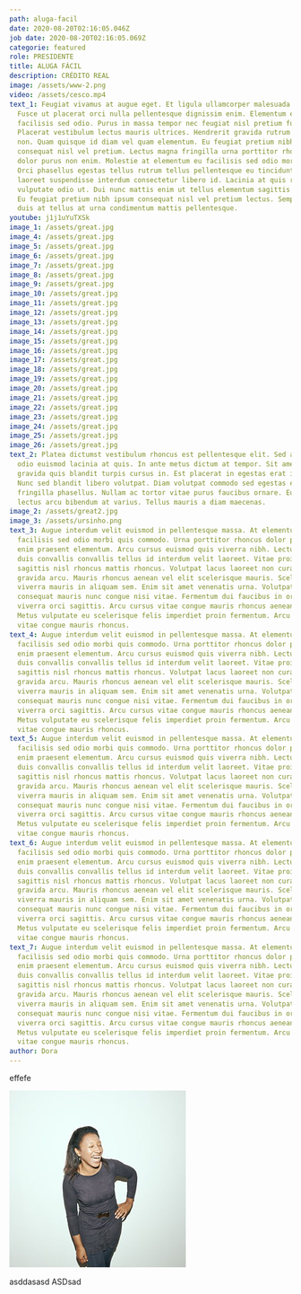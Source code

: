 ```yaml
---
path: aluga-facil
date: 2020-08-20T02:16:05.046Z
job date: 2020-08-20T02:16:05.069Z
categorie: featured
role: PRESIDENTE
title: ALUGA FÁCIL
description: CRÉDITO REAL
image: /assets/www-2.png
video: /assets/cesco.mp4
text_1: Feugiat vivamus at augue eget. Et ligula ullamcorper malesuada proin.
  Fusce ut placerat orci nulla pellentesque dignissim enim. Elementum eu
  facilisis sed odio. Purus in massa tempor nec feugiat nisl pretium fusce id.
  Placerat vestibulum lectus mauris ultrices. Hendrerit gravida rutrum quisque
  non. Quam quisque id diam vel quam elementum. Eu feugiat pretium nibh ipsum
  consequat nisl vel pretium. Lectus magna fringilla urna porttitor rhoncus
  dolor purus non enim. Molestie at elementum eu facilisis sed odio morbi quis.
  Orci phasellus egestas tellus rutrum tellus pellentesque eu tincidunt. Neque
  laoreet suspendisse interdum consectetur libero id. Lacinia at quis risus sed
  vulputate odio ut. Dui nunc mattis enim ut tellus elementum sagittis vitae et.
  Eu feugiat pretium nibh ipsum consequat nisl vel pretium lectus. Semper eget
  duis at tellus at urna condimentum mattis pellentesque.
youtube: j1j1uYuTXSk
image_1: /assets/great.jpg
image_4: /assets/great.jpg
image_5: /assets/great.jpg
image_6: /assets/great.jpg
image_7: /assets/great.jpg
image_8: /assets/great.jpg
image_9: /assets/great.jpg
image_10: /assets/great.jpg
image_11: /assets/great.jpg
image_12: /assets/great.jpg
image_13: /assets/great.jpg
image_14: /assets/great.jpg
image_15: /assets/great.jpg
image_16: /assets/great.jpg
image_17: /assets/great.jpg
image_18: /assets/great.jpg
image_19: /assets/great.jpg
image_20: /assets/great.jpg
image_21: /assets/great.jpg
image_22: /assets/great.jpg
image_23: /assets/great.jpg
image_24: /assets/great.jpg
image_25: /assets/great.jpg
image_26: /assets/great.jpg
text_2: Platea dictumst vestibulum rhoncus est pellentesque elit. Sed arcu non
  odio euismod lacinia at quis. In ante metus dictum at tempor. Sit amet purus
  gravida quis blandit turpis cursus in. Est placerat in egestas erat imperdiet.
  Nunc sed blandit libero volutpat. Diam volutpat commodo sed egestas egestas
  fringilla phasellus. Nullam ac tortor vitae purus faucibus ornare. Eu augue ut
  lectus arcu bibendum at varius. Tellus mauris a diam maecenas.
image_2: /assets/great2.jpg
image_3: /assets/ursinho.png
text_3: Augue interdum velit euismod in pellentesque massa. At elementum eu
  facilisis sed odio morbi quis commodo. Urna porttitor rhoncus dolor purus non
  enim praesent elementum. Arcu cursus euismod quis viverra nibh. Lectus urna
  duis convallis convallis tellus id interdum velit laoreet. Vitae proin
  sagittis nisl rhoncus mattis rhoncus. Volutpat lacus laoreet non curabitur
  gravida arcu. Mauris rhoncus aenean vel elit scelerisque mauris. Scelerisque
  viverra mauris in aliquam sem. Enim sit amet venenatis urna. Volutpat
  consequat mauris nunc congue nisi vitae. Fermentum dui faucibus in ornare quam
  viverra orci sagittis. Arcu cursus vitae congue mauris rhoncus aenean vel.
  Metus vulputate eu scelerisque felis imperdiet proin fermentum. Arcu cursus
  vitae congue mauris rhoncus.
text_4: Augue interdum velit euismod in pellentesque massa. At elementum eu
  facilisis sed odio morbi quis commodo. Urna porttitor rhoncus dolor purus non
  enim praesent elementum. Arcu cursus euismod quis viverra nibh. Lectus urna
  duis convallis convallis tellus id interdum velit laoreet. Vitae proin
  sagittis nisl rhoncus mattis rhoncus. Volutpat lacus laoreet non curabitur
  gravida arcu. Mauris rhoncus aenean vel elit scelerisque mauris. Scelerisque
  viverra mauris in aliquam sem. Enim sit amet venenatis urna. Volutpat
  consequat mauris nunc congue nisi vitae. Fermentum dui faucibus in ornare quam
  viverra orci sagittis. Arcu cursus vitae congue mauris rhoncus aenean vel.
  Metus vulputate eu scelerisque felis imperdiet proin fermentum. Arcu cursus
  vitae congue mauris rhoncus.
text_5: Augue interdum velit euismod in pellentesque massa. At elementum eu
  facilisis sed odio morbi quis commodo. Urna porttitor rhoncus dolor purus non
  enim praesent elementum. Arcu cursus euismod quis viverra nibh. Lectus urna
  duis convallis convallis tellus id interdum velit laoreet. Vitae proin
  sagittis nisl rhoncus mattis rhoncus. Volutpat lacus laoreet non curabitur
  gravida arcu. Mauris rhoncus aenean vel elit scelerisque mauris. Scelerisque
  viverra mauris in aliquam sem. Enim sit amet venenatis urna. Volutpat
  consequat mauris nunc congue nisi vitae. Fermentum dui faucibus in ornare quam
  viverra orci sagittis. Arcu cursus vitae congue mauris rhoncus aenean vel.
  Metus vulputate eu scelerisque felis imperdiet proin fermentum. Arcu cursus
  vitae congue mauris rhoncus.
text_6: Augue interdum velit euismod in pellentesque massa. At elementum eu
  facilisis sed odio morbi quis commodo. Urna porttitor rhoncus dolor purus non
  enim praesent elementum. Arcu cursus euismod quis viverra nibh. Lectus urna
  duis convallis convallis tellus id interdum velit laoreet. Vitae proin
  sagittis nisl rhoncus mattis rhoncus. Volutpat lacus laoreet non curabitur
  gravida arcu. Mauris rhoncus aenean vel elit scelerisque mauris. Scelerisque
  viverra mauris in aliquam sem. Enim sit amet venenatis urna. Volutpat
  consequat mauris nunc congue nisi vitae. Fermentum dui faucibus in ornare quam
  viverra orci sagittis. Arcu cursus vitae congue mauris rhoncus aenean vel.
  Metus vulputate eu scelerisque felis imperdiet proin fermentum. Arcu cursus
  vitae congue mauris rhoncus.
text_7: Augue interdum velit euismod in pellentesque massa. At elementum eu
  facilisis sed odio morbi quis commodo. Urna porttitor rhoncus dolor purus non
  enim praesent elementum. Arcu cursus euismod quis viverra nibh. Lectus urna
  duis convallis convallis tellus id interdum velit laoreet. Vitae proin
  sagittis nisl rhoncus mattis rhoncus. Volutpat lacus laoreet non curabitur
  gravida arcu. Mauris rhoncus aenean vel elit scelerisque mauris. Scelerisque
  viverra mauris in aliquam sem. Enim sit amet venenatis urna. Volutpat
  consequat mauris nunc congue nisi vitae. Fermentum dui faucibus in ornare quam
  viverra orci sagittis. Arcu cursus vitae congue mauris rhoncus aenean vel.
  Metus vulputate eu scelerisque felis imperdiet proin fermentum. Arcu cursus
  vitae congue mauris rhoncus.
author: Dora
---
```

effefe

![cesco](/assets/10-maria-dornelles.jpg "cescp")

asddasasd
ASDsad
